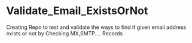 # Validate_Email_ExistsOrNot
Creating Repo to test and validate the ways to find if given email address exists or not by Checking MX,SMTP.... Records
